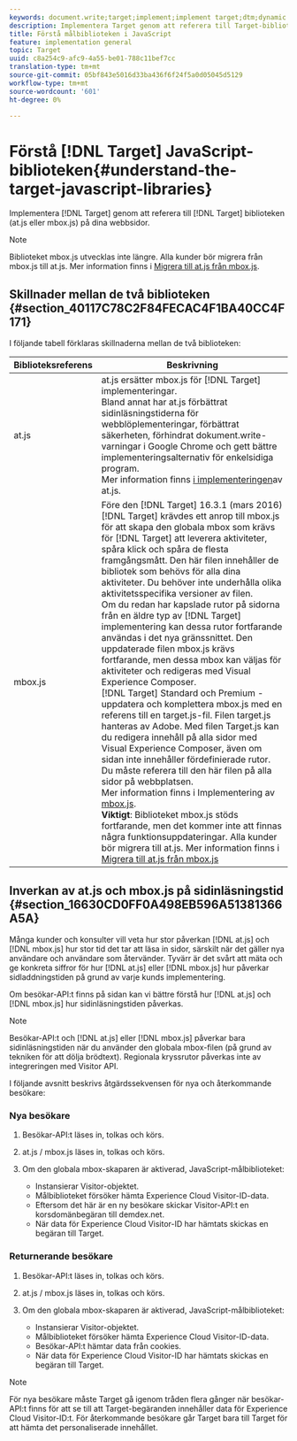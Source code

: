 ```yaml
---
keywords: document.write;target;implement;implement target;dtm;dynamic tag management;at.js;mbox.js;target.js;mbox
description: Implementera Target genom att referera till Target-biblioteken (at.js eller mbox.js) på dina webbsidor.
title: Förstå målbiblioteken i JavaScript
feature: implementation general
topic: Target
uuid: c8a254c9-afc9-4a55-be01-788c11bef7cc
translation-type: tm+mt
source-git-commit: 05bf843e5016d33ba436f6f24f5a0d05045d5129
workflow-type: tm+mt
source-wordcount: '601'
ht-degree: 0%

---
```



# Förstå [!DNL Target] JavaScript-biblioteken{#understand-the-target-javascript-libraries}

Implementera [!DNL Target] genom att referera till [!DNL Target] biblioteken (at.js eller mbox.js) på dina webbsidor.

>[!NOTE]
>
>Biblioteket mbox.js utvecklas inte längre. Alla kunder bör migrera från mbox.js till at.js. Mer information finns i [Migrera till at.js från mbox.js](../../c-implementing-target/c-implementing-target-for-client-side-web/t-mbox-download/c-target-atjs-implementation/target-migrate-atjs.md#task_DE55DCE9AC2F49728395665DE1B1E6EA).

## Skillnader mellan de två biblioteken {#section_40117C78C2F84FECAC4F1BA40CC4F171}

I följande tabell förklaras skillnaderna mellan de två biblioteken:

| Biblioteksreferens | Beskrivning |
|--- |--- |
| at.js | at.js ersätter mbox.js för [!DNL Target] implementeringar.<br>Bland annat har at.js förbättrat sidinläsningstiderna för webblöplementeringar, förbättrat säkerheten, förhindrat dokument.write-varningar i Google Chrome och gett bättre implementeringsalternativ för enkelsidiga program.<br>Mer information finns [i implementeringen](/help/c-implementing-target/c-implementing-target-for-client-side-web/t-mbox-download/c-target-atjs-implementation/target-atjs-implementation.md)av at.js. |
| mbox.js | Före den [!DNL Target] 16.3.1 (mars 2016) [!DNL Target] krävdes ett anrop till mbox.js för att skapa den globala mbox som krävs för [!DNL Target] att leverera aktiviteter, spåra klick och spåra de flesta framgångsmått. Den här filen innehåller de bibliotek som behövs för alla dina aktiviteter. Du behöver inte underhålla olika aktivitetsspecifika versioner av filen.<br>Om du redan har kapslade rutor på sidorna från en äldre typ av [!DNL Target] implementering kan dessa rutor fortfarande användas i det nya gränssnittet. Den uppdaterade filen mbox.js krävs fortfarande, men dessa mbox kan väljas för aktiviteter och redigeras med Visual Experience Composer.<br>[!DNL Target] Standard och Premium - uppdatera och komplettera mbox.js med en referens till en target.js-fil. Filen target.js hanteras av Adobe. Med filen Target.js kan du redigera innehåll på alla sidor med Visual Experience Composer, även om sidan inte innehåller fördefinierade rutor. Du måste referera till den här filen på alla sidor på webbplatsen.<br>Mer information finns i Implementering av [mbox.js](/help/c-implementing-target/c-implementing-target-for-client-side-web/t-mbox-download/mbox-download.md).<br>**Viktigt**: Biblioteket mbox.js stöds fortfarande, men det kommer inte att finnas några funktionsuppdateringar. Alla kunder bör migrera till at.js. Mer information finns i [Migrera till at.js från mbox.js](/help/c-implementing-target/c-implementing-target-for-client-side-web/t-mbox-download/c-target-atjs-implementation/target-migrate-atjs.md)<br> |

## Inverkan av at.js och mbox.js på sidinläsningstid {#section_16630CD0FF0A498EB596A51381366A5A}

Många kunder och konsulter vill veta hur stor påverkan [!DNL at.js] och [!DNL mbox.js] hur stor tid det tar att läsa in sidor, särskilt när det gäller nya användare och användare som återvänder. Tyvärr är det svårt att mäta och ge konkreta siffror för hur [!DNL at.js] eller [!DNL mbox.js] hur påverkar sidladdningstiden på grund av varje kunds implementering.

Om besökar-API:t finns på sidan kan vi bättre förstå hur [!DNL at.js] och [!DNL mbox.js] hur sidinläsningstiden påverkas.

>[!NOTE]
>
>Besökar-API:t och [!DNL at.js] eller [!DNL mbox.js] påverkar bara sidinläsningstiden när du använder den globala mbox-filen (på grund av tekniken för att dölja brödtext). Regionala kryssrutor påverkas inte av integreringen med Visitor API.

I följande avsnitt beskrivs åtgärdssekvensen för nya och återkommande besökare:

### Nya besökare

1. Besökar-API:t läses in, tolkas och körs.
1. at.js / mbox.js läses in, tolkas och körs.
1. Om den globala mbox-skaparen är aktiverad, JavaScript-målbiblioteket:

   * Instansierar Visitor-objektet.
   * Målbiblioteket försöker hämta Experience Cloud Visitor-ID-data.
   * Eftersom det här är en ny besökare skickar Visitor-API:t en korsdomänbegäran till demdex.net.
   * När data för Experience Cloud Visitor-ID har hämtats skickas en begäran till Target.

### Returnerande besökare

1. Besökar-API:t läses in, tolkas och körs.
1. at.js / mbox.js läses in, tolkas och körs.
1. Om den globala mbox-skaparen är aktiverad, JavaScript-målbiblioteket:

   * Instansierar Visitor-objektet.
   * Målbiblioteket försöker hämta Experience Cloud Visitor-ID-data.
   * Besökar-API:t hämtar data från cookies.
   * När data för Experience Cloud Visitor-ID har hämtats skickas en begäran till Target.

>[!NOTE]
>
>För nya besökare måste Target gå igenom tråden flera gånger när besökar-API:t finns för att se till att Target-begäranden innehåller data för Experience Cloud Visitor-ID:t. För återkommande besökare går Target bara till Target för att hämta det personaliserade innehållet.
